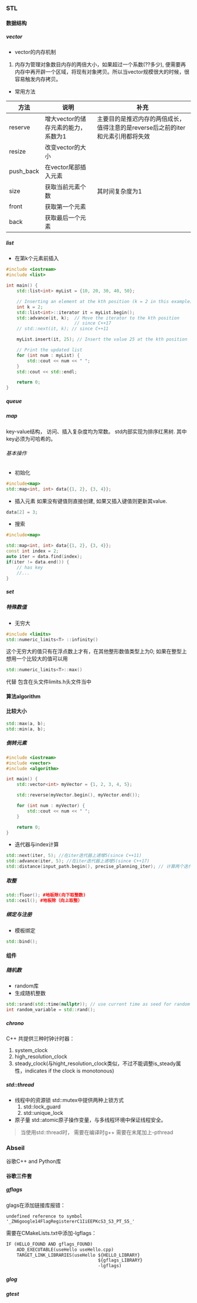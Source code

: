 ### STL
#### 数据结构
##### vector
-  vector的内存机制 
1. 内存为管理对象数目内存的两倍大小，如果超过一个系数(??多少), 便需要再内存中再开辟一个区域，将现有对象拷贝。所以当vector规模很大的时候，很容易触发内存拷贝。
- 常用方法

|方法|说明|补充|
|---|---|---|
|reserve|增大vector的储存元素的能力，系数为1|主要目的是推迟内存的两倍成长， 值得注意的是reverse后之前的iter和元素引用都将失效|
|resize|改变vector的大小||
|push_back|在vector尾部插入元素||
|size|获取当前元素个数|其时间复杂度为1|
|front|获取第一个元素||
|back|获取最后一个元素||

##### list
- 在第k个元素前插入
```C++
#include <iostream>
#include <list>

int main() {
    std::list<int> myList = {10, 20, 30, 40, 50};

    // Inserting an element at the kth position (k = 2 in this example)
    int k = 2;
    std::list<int>::iterator it = myList.begin();
    std::advance(it, k);  // Move the iterator to the kth position
						  // since C++17
	// std::next(it, k); // since C++11

    myList.insert(it, 25); // Insert the value 25 at the kth position

    // Print the updated list
    for (int num : myList) {
        std::cout << num << " ";
    }
    std::cout << std::endl;

    return 0;
}

```


##### queue

##### map
key-value结构， 访问、插入复杂度均为常数。
std内部实现为排序红黑树.
其中key必须为可哈希的。
###### 基本操作
- 初始化
```cpp
#include<map>
std::map<int, int> data{{1, 2}, {3, 4}};
```
- 插入元素
如果没有键值则直接创建, 如果又插入键值则更新其value.
```cpp
data[2] = 3;
```
- 搜索
```cpp
#include<map>

std::map<int, int> data{{1, 2}, {3, 4}};
const int index = 2;
auto iter = data.find(index);
if(iter != data.end()) {
	// has key
	//...
}
```

##### set

##### 特殊数值
- 无穷大
```C++
#include <limits>
std::numeric_limits<T> ::infinity()
```
这个无穷大的值只有在浮点数上才有，在其他整形数值类型上为0;
如果在整型上想用一个比较大的值可以用
```c++
std::numeric_limits<T>::max()
```
代替
包含在头文件limits.h头文件当中 
#### 算法algorithm
#### 比较大小
```C++
std::max(a, b);
std::min(a, b);
```
##### 倒转元素
```C++
#include <iostream>
#include <vector>
#include <algorithm>

int main() {
    std::vector<int> myVector = {1, 2, 3, 4, 5};

    std::reverse(myVector.begin(), myVector.end());

    for (int num : myVector) {
        std::cout << num << " ";
    }

    return 0;
}
```
- 迭代器与index计算
```C++
std::next(iter, 5); //在iter迭代器上递增5(since C++11)
std::advance(iter, 5); //在iter迭代器上递增5(since C++17)
std::distance(input_path.begin(), precise_planning_iter); // 计算两个迭代器之间的步长
```
##### 取整
```C++
std::floor(); #地板除(向下取整数)
std::ceil(); #地板除（向上取整）
```
##### 绑定与注册
- 模板绑定
```C++
std::bind();
```
#### 组件
##### 随机数
- random库
- 生成随机整数
```C++
std::srand(std::time(nullptr)); // use current time as seed for random generator
int random_variable = std::rand();
```
##### chrono
C++ 共提供三种时钟计时器：
1.  system_clock
2.  high_resolution_clock
3.  steady_clock(与hight_resolution_clock类似，不过不能调整is_steady属性，indicates if the clock is monotonous)
##### std::thread
- 线程中的资源锁
std::mutex中提供两种上锁方式
	1. std::lock_guard
	2. std::unique_lock
- 原子量
	std::atomic原子操作变量，与多线程环境中保证线程安全。
> 当使用std::thread时， 需要在编译时g++ 需要在末尾加上-pthread


###  Abseil
谷歌C++ and Python库

#### 谷歌三件套
##### gflags
glags在添加链接库报错：
```error
undefined reference to symbol '_ZN6google14FlagRegistererC1IiEEPKcS3_S3_PT_S5_'
```
需要在CMakeLists.txt中添加-lgflags：
```CMakeLists.txt
IF (HELLO_FOUND AND gflags_FOUND)
    ADD_EXECUTABLE(useHello useHello.cpp)
    TARGET_LINK_LIBRARIES(useHello ${HELLO_LIBRARY}
                                   ${gflags_LIBRARY}
                                   -lgflags)

```

##### glog

##### gtest